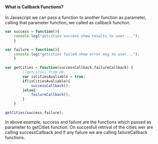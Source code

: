 <h4> What is Callback Functions? </h4>
<p>In Javascript we can pass a function to another function as parameter, calling that parameter function, we called as callback function. </p>

```javascript
var success = function(){
	console.log("getcities success show results to user ...");  
	}
	
var failure = function(){
	console.log("getcities failed show error msg to user...");
	}
	
var getCities = function(successCallback,failureCallback) {
		//getcities from db. 
		var isCitiesAvaliable = true;
		if(isCitiesAvaliable){
			successCallback();
		}else{
			failureCallback();
		}
	}
	
getCities(success,failure);

```
<p>In above example, success and failure are the functions which passed as parameter to getCities function. On succesfull retrival of the cities wer are calling successCallback and if any failure we are calling failureCallback functions. </p>
